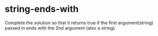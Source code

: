 # string-ends-with
Complete the solution so that it returns true if the first argument(string) passed in ends with the 2nd argument (also a string). 
